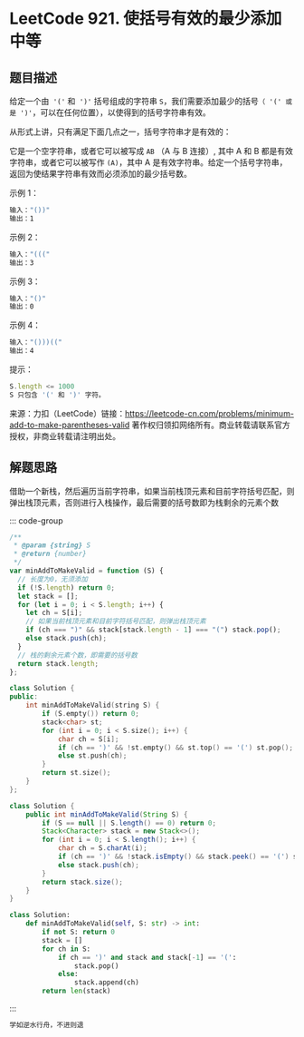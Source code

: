 # LeetCode 921. 使括号有效的最少添加 <span class="VPBadge warning">中等</span>

## 题目描述

给定一个由` '('` 和` ')'` 括号组成的字符串 `S`，我们需要添加最少的括号`（ '(' 或是 ')'`，可以在任何位置），以使得到的括号字符串有效。

从形式上讲，只有满足下面几点之一，括号字符串才是有效的：

它是一个空字符串，或者它可以被写成 `AB` （A 与 B 连接）, 其中 A 和 B 都是有效字符串，或者它可以被写作 `(A)`，其中 A 是有效字符串。给定一个括号字符串，返回为使结果字符串有效而必须添加的最少括号数。

示例 1：

```javascript
输入："())"
输出：1
```

示例 2：

```javascript
输入："((("
输出：3
```

示例 3：

```javascript
输入："()"
输出：0
```

示例 4：

```javascript
输入："()))(("
输出：4
```

提示：

```javascript
S.length <= 1000
S 只包含 '(' 和 ')' 字符。
```

来源：力扣（LeetCode）链接：https://leetcode-cn.com/problems/minimum-add-to-make-parentheses-valid 著作权归领扣网络所有。商业转载请联系官方授权，非商业转载请注明出处。

## 解题思路

借助一个新栈，然后遍历当前字符串，如果当前栈顶元素和目前字符括号匹配，则弹出栈顶元素，否则进行入栈操作，最后需要的括号数即为栈剩余的元素个数

::: code-group

```javascript
/**
 * @param {string} S
 * @return {number}
 */
var minAddToMakeValid = function (S) {
  // 长度为0，无须添加
  if (!S.length) return 0;
  let stack = [];
  for (let i = 0; i < S.length; i++) {
    let ch = S[i];
    // 如果当前栈顶元素和目前字符括号匹配，则弹出栈顶元素
    if (ch === ")" && stack[stack.length - 1] === "(") stack.pop();
    else stack.push(ch);
  }
  // 栈的剩余元素个数，即需要的括号数
  return stack.length;
};
```

```cpp
class Solution {
public:
    int minAddToMakeValid(string S) {
        if (S.empty()) return 0;
        stack<char> st;
        for (int i = 0; i < S.size(); i++) {
            char ch = S[i];
            if (ch == ')' && !st.empty() && st.top() == '(') st.pop();
            else st.push(ch);
        }
        return st.size();
    }
};
```

```java
class Solution {
    public int minAddToMakeValid(String S) {
        if (S == null || S.length() == 0) return 0;
        Stack<Character> stack = new Stack<>();
        for (int i = 0; i < S.length(); i++) {
            char ch = S.charAt(i);
            if (ch == ')' && !stack.isEmpty() && stack.peek() == '(') stack.pop();
            else stack.push(ch);
        }
        return stack.size();
    }
}
```

```python
class Solution:
    def minAddToMakeValid(self, S: str) -> int:
        if not S: return 0
        stack = []
        for ch in S:
            if ch == ')' and stack and stack[-1] == '(':
                stack.pop()
            else:
                stack.append(ch)
        return len(stack)
```

:::

```javascript
学如逆水行舟，不进则退
```
